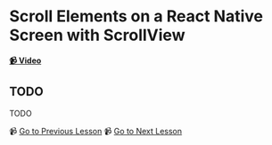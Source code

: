 # Scroll Elements on a React Native Screen with ScrollView

**[📹 Video](https://egghead.io/lessons/react-native-scroll-elements-on-a-react-native-screen-with-scrollview)**

## TODO

TODO


📹 [Go to Previous Lesson](https://egghead.io/lessons/react-native-clean-up-the-folder-structure-and-imports-in-a-react-native-app-with-absolute-paths)
📹 [Go to Next Lesson](TODO)
